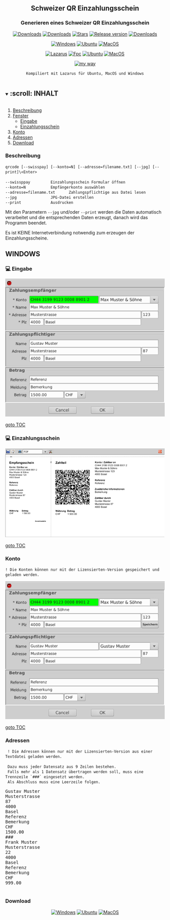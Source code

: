 <div align="center">

## Schweizer QR Einzahlungsschein

### Generieren eines Schweizer QR Einzahlungsschein

[![Downloads](https://img.shields.io/github/last-commit/unattended-ch/einzahlungsschein?style=for-the-badge&color=green)](https://github.com/unattended-ch/einzahlungsschein/releases/latest)
[![Downloads](https://img.shields.io/github/license/unattended-ch/einzahlungsschein?style=for-the-badge&color=darkgreen)](https://github.com/unattended-ch/einzahlungsschein/releases/latest)
[![Stars](https://img.shields.io/github/stars/unattended-ch/einzahlungsschein?style=for-the-badge&color=orange)](https://github.com/unattended-ch/einzahlungsschein/stargazers)
[![Release version](https://img.shields.io/github/v/release/unattended-ch/einzahlungsschein?label=&style=for-the-badge)](https://github.com/unattended-ch/einzahlungsschein/releases/latest)
[![Downloads](https://img.shields.io/github/downloads/unattended-ch/einzahlungsschein/total?style=for-the-badge&color=blue)](https://github.com/unattended-ch/einzahlungsschein/releases/latest)

[![Windows](https://img.shields.io/badge/-Windows_x64-blue.svg?style=for-the-badge&logo=windows)](https://github.com/unattended-ch/einzahlungsschein/releases/latest/download/qrcode_1.0.0.0-win64.exe)
[![Ubuntu](https://img.shields.io/badge/-Ubuntu_x64-brightgreen.svg?style=for-the-badge&logo=linux)](https://github.com/unattended-ch/einzahlungsschein/releases/latest/download/qrcode_1.0.0.0-amd64.deb)
[![MacOS](https://img.shields.io/badge/-MacOS_x64-lightblue.svg?style=for-the-badge&logo=apple)](https://github.com/unattended-ch/einzahlungsschein/releases/latest/download/qrcode_1.0.0.0-mac64.dmg)

[![Lazarus](https://img.shields.io/badge/-Lazarus_2.2.4-yellow.svg?style=for-the-badge)](https://sourceforge.net/projects/lazarus/files/Lazarus%20Linux%20amd64%20DEB/Lazarus%202.2.4/)
[![Fpc](https://img.shields.io/badge/-FPC_3.2.2-yellow.svg?style=for-the-badge)](https://www.freepascal.org/download.html)
[![Ubuntu](https://img.shields.io/badge/-Ubuntu_20.04-yellow.svg?style=for-the-badge)](https://releases.ubuntu.com/focal/)
[![MacOS](https://img.shields.io/badge/-MacOS_10.13-yellow.svg?style=for-the-badge)](https://de.wikipedia.org/wiki/MacOS)

[![my way](https://img.shields.io/badge/-vide_alios_et_bene_quod_opus_est_cogitare-navy.svg?style=for-the-badge)](https://www.google.ch/search?q=%22vide+alios+et+bene+quod+opus+est+cogitare%22+translate)



    Kompiliert mit Lazarus für Ubuntu, MacOS und Windows


</div>

<a name="toc"></a>
<!-- TABLE OF CONTENTS -->
<details open="open">
  <summary><h2 style="display: inline-block">:scroll: INHALT</h2></summary>
  <ol>
    <li><a href="#descriptions">Beschreibung</a></li>
    <li><a href="#windows">Fenster</a>
      <ul>
      <li><a href="#mainwindow">Eingabe</a></li>
      <li><a href="#paywindow">Einzahlungsschein</a></li>
      </ul>
    </li>
    <li><a href="#konten">Konto</a></li>
    <li><a href="#adresses">Adressen</a></li>
    <li><a href="#downloads">Download</a></li>
  </ol>
</details>

<a name="description"></a>
### Beschreibung

    qrcode [--swisspay] [--konto=N] [--adresse=filename.txt] [--jpg] [--print]\<Enter>

    --swissppay			Einzahlungsschein Formular öffnen
    --konto=N			Empfängerkonto auswählen
    --adresse=filename.txt		Zahlungspflichtige aus Datei lesen
    --jpg				JPG-Datei erstellen
    --print				Ausdrucken

   Mit den Parametern `--jpg` und/oder `--print` werden die Daten automatisch verarbeitet
   und die entsprechenden Daten erzeugt, danach wird das Programm beendet.

   Es ist KEINE Internetverbindung notwendig zum erzeugen der Einzahlungsscheine.

<a name="windows"></a>
## WINDOWS
<a name="mainwindow"></a>
### :computer: Eingabe
![Main Page](/res/main-window.png)

   [goto TOC](#toc)


### :computer: Einzahlungsschein
![Main Page](/res/pay-window.png)

   [goto TOC](#toc)

<a name="konten"></a>
### Konto

    ! Die Konten können nur mit der Lizensierten-Version gespeichert und geladen werden.

![Full Page](/res/full-window.png)

   [goto TOC](#toc)

<a name="adresses"></a>
### Adressen

     ! Die Adressen können nur mit der Lizensierten-Version aus einer Textdatei geladen werden.

     Dazu muss jeder Datensatz aus 9 Zeilen bestehen.
     Falls mehr als 1 Datensatz übertragen werden soll, muss eine Trennzeile `###` eingesetzt werden.
     Als Abschluss muss eine Leerzeile folgen.

<pre>
Gustav Muster
Musterstrasse
87
4000
Basel
Referenz
Bemerkung
CHF
1500.00
###
Frank Muster
Musterstrasse
22
4000
Basel
Referenz
Bemerkung
CHF
999.00

</pre>

<a name="downloads"></a>
### Download
<div align="center">

[![Windows](https://img.shields.io/badge/-Windows_x64-blue.svg?style=for-the-badge&logo=windows)](https://github.com/unattended-ch/einzahlungsschein/releases/latest/download/qrcode_1.0.0.0-win64.exe)
[![Ubuntu](https://img.shields.io/badge/-Ubuntu_x64-brightgreen.svg?style=for-the-badge&logo=linux)](https://github.com/unattended-ch/einzahlungsschein/releases/latest/download/qrcode_1.0.0.0-amd64.deb)
[![MacOS](https://img.shields.io/badge/-MacOS_x64-lightblue.svg?style=for-the-badge&logo=apple)](https://github.com/unattended-ch/einzahlungsschein/releases/latest/download/qrcode_1.0.0.0-mac64.dmg)

</div>
